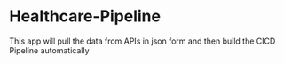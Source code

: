 # Healthcare-Pipeline

This app will pull the data from APIs in json form and then build the CICD Pipeline automatically
